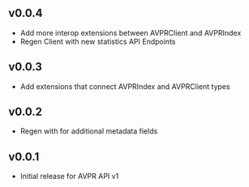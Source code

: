 ## v0.0.4

- Add more interop extensions between AVPRClient and AVPRIndex
- Regen Client with new statistics API Endpoints

## v0.0.3

- Add extensions that connect AVPRIndex and AVPRClient types

## v0.0.2

- Regen with for additional metadata fields

## v0.0.1

- Initial release for AVPR API v1